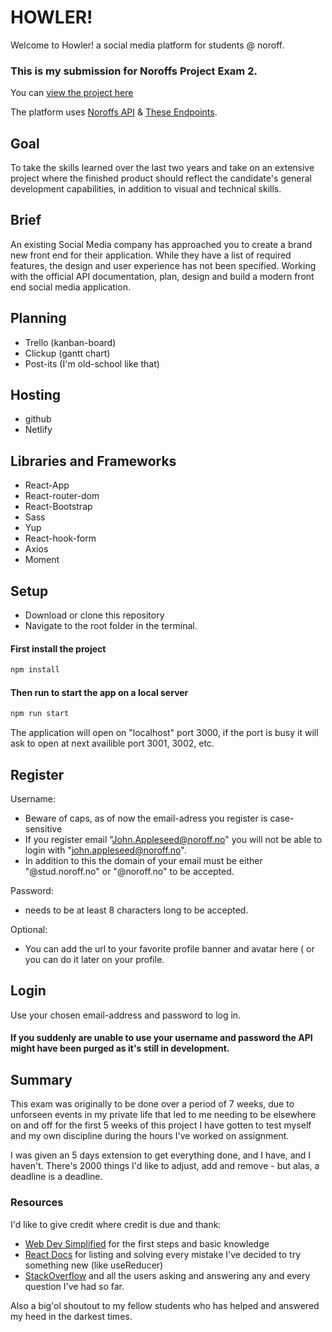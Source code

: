 # HOWLER!

Welcome to Howler! a social media platform for students @ noroff.

### This is my submission for Noroffs Project Exam 2.

You can [view the project here](https://howler-app.netlify.app)

The platform uses [Noroffs API](https://noroff-api-docs.netlify.app/) & [These Endpoints](https://nf-api.onrender.com/docs/static/index.html).

## Goal
To take the skills learned over the last two years and take on an extensive project where the finished product should reflect the candidate's general development capabilities, in addition to visual and technical skills.

## Brief
An existing Social Media company has approached you to create a brand new front end for their application. While they have a list of required features, the design and user experience has not been specified. Working with the official API documentation, plan, design and build a modern front end social media application.

## Planning

- Trello  (kanban-board)
- Clickup  (gantt chart)
- Post-its  (I'm old-school like that)

## Hosting
- github
- Netlify

## Libraries and Frameworks

- React-App
- React-router-dom
- React-Bootstrap
- Sass
- Yup
- React-hook-form
- Axios
- Moment

## Setup

- Download or clone this repository
- Navigate to the root folder in the terminal.
#### First install the project 
```bash
npm install
```
#### Then run to start the app on a local server
```bash
npm run start
```
The application will open on "localhost" port 3000, if the port is busy it will ask to open at next availible port 3001, 3002, etc.

## Register
Username:
- Beware of caps, as of now the email-adress you register is case-sensitive
- If you register email "John.Appleseed@noroff.no" you will not be able to login with "john.appleseed@noroff.no".
- In addition to this the domain of your email must be either "@stud.noroff.no" or "@noroff.no" to be accepted.

Password:
- needs to be at least 8 characters long to be accepted.

Optional:
- You can add the url to your favorite profile banner and avatar here ( or you can do it later on your profile.

## Login
Use your chosen email-address and password to log in.

#### If you suddenly are unable to use your username and password the API might have been purged as it's still in development.

## Summary
This exam was originally to be done over a period of 7 weeks, due to unforseen events in my private life that led to me needing to be elsewhere on and off for the first 5 weeks of this project I have gotten to test myself and my own discipline during the hours I've worked on assignment.

I was given an 5 days extension to get everything done, and I have, and I haven't. There's 2000 things I'd like to adjust, add and remove - but alas, a deadline is a deadline.

### Resources

I'd like to give credit where credit is due and thank:
- [Web Dev Simplified](https://blog.webdevsimplified.com) for the first steps and basic knowledge
- [React Docs](https://beta.reactjs.org/apis/react/useReducer) for listing and solving every mistake I've decided to try something new (like useReducer)
- [StackOverflow](https://stackoverflow.com) and all the users asking and answering any and every question I've had so far.

Also a big'ol shoutout to my fellow students who has helped and answered my heed in the darkest times.

